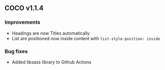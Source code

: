 ## COCO v1.1.4

### Improvements

* Headings are now Titles automatically
* List are positioned now inside content with `list-style-position: inside` 

### Bug fixes

* Added libsass library to Github Actions
